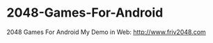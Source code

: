 2048-Games-For-Android
======================

2048 Games For Android
My Demo in Web: http://www.friv2048.com
